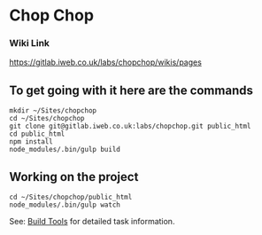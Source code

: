 # Chop Chop

### Wiki Link
https://gitlab.iweb.co.uk/labs/chopchop/wikis/pages

## To get going with it here are the commands

    mkdir ~/Sites/chopchop
    cd ~/Sites/chopchop
    git clone git@gitlab.iweb.co.uk:labs/chopchop.git public_html
    cd public_html
    npm install
    node_modules/.bin/gulp build

## Working on the project

    cd ~/Sites/chopchop/public_html
    node_modules/.bin/gulp watch

See: [Build Tools](https://gitlab.iweb.co.uk/labs/chopchop/wikis/Build-Tools) for detailed task information.
